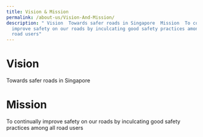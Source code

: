 ```yaml
---
title: Vision & Mission
permalink: /about-us/Vision-And-Mission/
description: " Vision  Towards safer roads in Singapore  Mission  To continually
  improve safety on our roads by inculcating good safety practices among all
  road users"
---
```

Vision
======

Towards safer roads in Singapore

Mission
=======

To continually improve safety on our roads by inculcating good safety practices among all road users